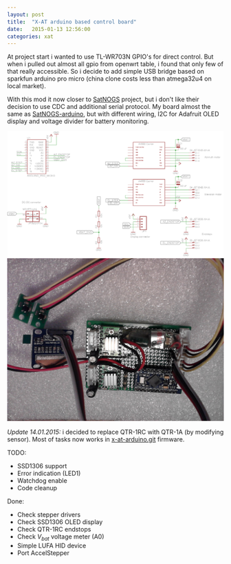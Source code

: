 ```yaml
---
layout: post
title:  "X-AT arduino based control board"
date:   2015-01-13 12:56:00
categories: xat
---
```


At project start i wanted to use TL-WR703N GPIO's for direct control.
But when i pulled out almost all gpio from openwrt table, i found that only few of that really accessible.
So i decide to add simple USB bridge based on sparkfun arduino pro micro (china clone costs less than atmega32u4 on local market).

With this mod it now closer to [SatNOGS][satnogs] project, but i don't like their decision to use CDC and additional serial protocol.
My board almost the same as [SatNOGS-arduino][satnogs-ar], but with different wiring, I2C for Adafruit OLED display and voltage divider for battery monitoring.

![schematic](/images/arduino-board/x-at-arduino.sch.png)
![x-at-arduino control board](/images/arduino-board/IMG171.jpg)

*Update 14.01.2015:* i decided to replace QTR-1RC with QTR-1A (by modifying sensor).
Most of tasks now works in [x-at-arduino.git][xata] firmware.


TODO:

- SSD1306 support
- Error indication (LED1)
- Watchdog enable
- Code cleanup

Done:

- Check stepper drivers
- Check SSD1306 OLED display
- Check QTR-1RC endstops
- Check *V<sub>bat</sub>* voltage meter (A0)
- Simple LUFA HID device
- Port AccelStepper


[satnogs]: http://satnogs.org
[satnogs-ar]: https://github.com/satnogs/satnogs-arduino
[xata]: https://github.com/X-AT/x-at-arduino
